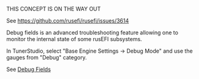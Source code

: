 THIS CONCEPT IS ON THE WAY OUT

See https://github.com/rusefi/rusefi/issues/3614

Debug fields is an advanced troubleshooting feature allowing one to monitor the internal state of some rusEFI subsystems. 

In TunerStudio, select "Base Engine Settings -> Debug Mode" and use the gauges from "Debug" category.


See [Debug Fields](Debug-Fields)
